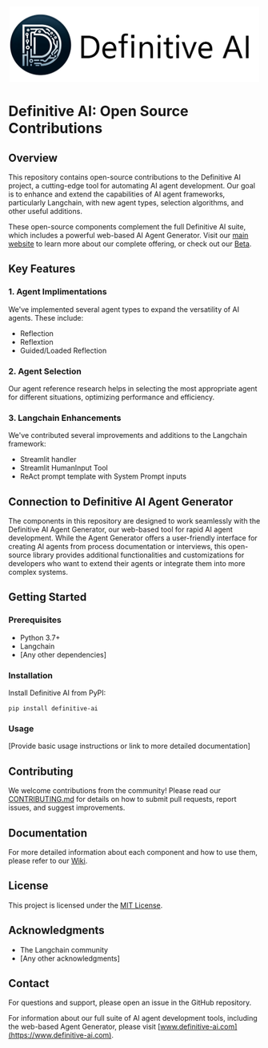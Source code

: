 <p align="center">
<img src="https://raw.githubusercontent.com/Definitive-AI-Testing/agents-streamlit/master/.streamlit/Logo.png" height="150">
</p>

# Definitive AI: Open Source Contributions

## Overview

This repository contains open-source contributions to the Definitive AI project, a cutting-edge tool for automating AI agent development. Our goal is to enhance and extend the capabilities of AI agent frameworks, particularly Langchain, with new agent types, selection algorithms, and other useful additions.

These open-source components complement the full Definitive AI suite, which includes a powerful web-based AI Agent Generator. Visit our [main website](https://www.definitive-ai.com) to learn more about our complete offering, or check out our [Beta](https://definitive-ai.streamlit.app/).


## Key Features

### 1. Agent Implimentations

We've implemented several agent types to expand the versatility of AI agents. These include:

- Reflection
- Reflextion
- Guided/Loaded Reflection

### 2. Agent Selection 

Our agent reference research helps in selecting the most appropriate agent for different situations, optimizing performance and efficiency. 

### 3. Langchain Enhancements

We've contributed several improvements and additions to the Langchain framework:

- Streamlit handler
- Streamlit HumanInput Tool
- ReAct prompt template with System Prompt inputs

## Connection to Definitive AI Agent Generator

The components in this repository are designed to work seamlessly with the Definitive AI Agent Generator, our web-based tool for rapid AI agent development. While the Agent Generator offers a user-friendly interface for creating AI agents from process documentation or interviews, this open-source library provides additional functionalities and customizations for developers who want to extend their agents or integrate them into more complex systems.

## Getting Started

### Prerequisites

- Python 3.7+
- Langchain
- [Any other dependencies]

### Installation

Install Definitive AI from PyPI:

```
pip install definitive-ai
```

### Usage

[Provide basic usage instructions or link to more detailed documentation]

## Contributing

We welcome contributions from the community! Please read our [CONTRIBUTING.md](CONTRIBUTING.md) for details on how to submit pull requests, report issues, and suggest improvements.

## Documentation

For more detailed information about each component and how to use them, please refer to our [Wiki](link-to-wiki).

## License

This project is licensed under the [MIT License](LICENSE).

## Acknowledgments

- The Langchain community
- [Any other acknowledgments]

## Contact

For questions and support, please open an issue in the GitHub repository.

For information about our full suite of AI agent development tools, including the web-based Agent Generator, please visit [www.definitive-ai.com](https://www.definitive-ai.com).
